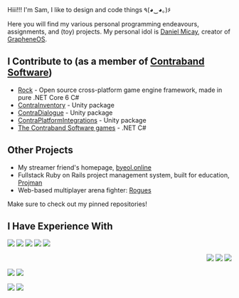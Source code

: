 Hiii!!! I'm Sam, I like to design and code things ٩(◕‿◕｡)۶

Here you will find my various personal programming endeavours, assignments, and (toy) projects. My personal idol is [Daniel Micay](https://github.com/thestinger), creator of [GrapheneOS](https://github.com/GrapheneOS).

## I Contribute to (as a member of [Contraband Software](https://github.com/Contraband-Software/))

- [Rock](https://github.com/Contraband-Software/Rock/) - Open source cross-platform game engine framework, made in pure .NET Core 6 C#
- [ContraInventory](https://github.com/Contraband-Software/ContraInventory) - Unity package
- [ContraDialogue](https://github.com/Contraband-Software/ContraDialogue) - Unity package
- [ContraPlatformIntegrations](https://github.com/Contraband-Software/ContraPlatformIntegrations) - Unity package
- [The Contraband Software games](https://github.com/Contraband-Software) - .NET C#

## Other Projects

- My streamer friend's homepage, [byeol.online](https://byeol.online/)
- Fullstack Ruby on Rails project management system, built for education, [Projman](https://github.com/2004seraph/UniProjectManager)
- Web-based multiplayer arena fighter: [Rogues](https://rogues.seraph.parts/)

Make sure to check out my pinned repositories!

## I Have Experience With

<div>

![](https://img.shields.io/badge/Python-FFD43B?style=for-the-badge&logo=python&logoColor=blue)
![](https://img.shields.io/badge/C%2B%2B-00599C?style=for-the-badge&logo=c%2B%2B&logoColor=white)
![](https://img.shields.io/badge/C%23-239120?style=for-the-badge&logo=c-sharp&logoColor=white)
![](https://img.shields.io/badge/Haskell-5D4F85?style=for-the-badge&logo=haskell&logoColor=white)
![](https://img.shields.io/badge/OpenJDK-ED8B00?style=for-the-badge&logo=openjdk&logoColor=white)
<div align="right">

![](https://img.shields.io/badge/HTML5-E34F26?style=for-the-badge&logo=html5&logoColor=white)
![](https://img.shields.io/badge/CSS3-1572B6?style=for-the-badge&logo=css3&logoColor=white)
![](https://img.shields.io/badge/JavaScript-323330?style=for-the-badge&logo=javascript&logoColor=F7DF1E)

</div>

</div>

![](https://img.shields.io/badge/Unity-100000?style=for-the-badge&logo=unity&logoColor=white)
![](https://img.shields.io/badge/.NET-512BD4?style=for-the-badge&logo=dotnet&logoColor=white)

![](https://img.shields.io/badge/Ubuntu-E95420?style=for-the-badge&logo=ubuntu&logoColor=white)
![](https://img.shields.io/badge/Windows-0078D6?style=for-the-badge&logo=windows&logoColor=white)

